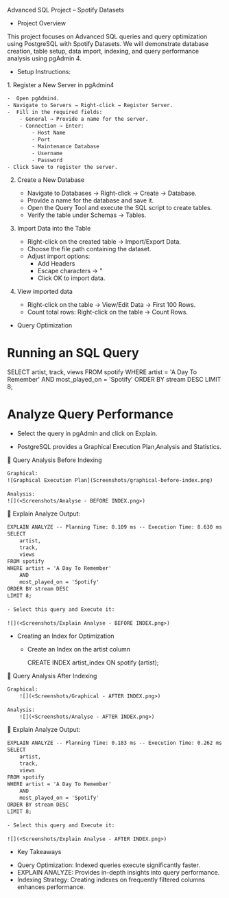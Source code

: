 Advanced SQL Project – Spotify Datasets

* Project Overview

This project focuses on Advanced SQL queries and query optimization using PostgreSQL with Spotify Datasets. We will demonstrate database creation, table setup, data import, indexing, and query performance analysis using pgAdmin 4.

* Setup Instructions:

1️. Register a New Server in pgAdmin4

    -  Open pgAdmin4.
    - Navigate to Servers → Right-click → Register Server.
    -  Fill in the required fields:
        - General → Provide a name for the server.
        - Connection → Enter:
            - Host Name
            - Port
            - Maintenance Database
            - Username
            - Password
    - Click Save to register the server.

2. Create a New Database

    - Navigate to Databases → Right-click → Create → Database.
    - Provide a name for the database and save it.
    - Open the Query Tool and execute the SQL script to create tables.
    - Verify the table under Schemas → Tables.

3. Import Data into the Table

    - Right-click on the created table → Import/Export Data.
    - Choose the file path containing the dataset.
    - Adjust import options:
        - Add Headers
        - Escape characters → "
        - Click OK to import data.

4. View imported data 
    - Right-click on the table → View/Edit Data → First 100 Rows.
    - Count total rows: Right-click on the table → Count Rows.


* Query Optimization

# Running an SQL Query

SELECT
 	artist,
	track,
	views
FROM spotify
WHERE artist = 'A Day To Remember'
	AND
	most_played_on = 'Spotify'
ORDER BY stream DESC
LIMIT 8;

# Analyze Query Performance

- Select the query in pgAdmin and click on Explain.

- PostgreSQL provides a Graphical Execution Plan,Analysis and Statistics.

📌 Query Analysis Before Indexing

    Graphical: 
    ![Graphical Execution Plan](Screenshots/graphical-before-index.png)

    Analysis:
    ![](<Screenshots/Analyse - BEFORE INDEX.png>)

📌 Explain Analyze Output:

    EXPLAIN ANALYZE -- Planning Time: 0.109 ms -- Execution Time: 8.630 ms
    SELECT
        artist,
        track,
        views
    FROM spotify
    WHERE artist = 'A Day To Remember'
        AND
        most_played_on = 'Spotify'
    ORDER BY stream DESC
    LIMIT 8;

    - Select this query and Execute it:

    ![](<Screenshots/Explain Analyse - BEFORE INDEX.png>)


* Creating an Index for Optimization

    - Create an Index on the artist column

        CREATE INDEX artist_index ON spotify (artist);

📌 Query Analysis After Indexing

    Graphical:   
        ![](<Screenshots/Graphical - AFTER INDEX.png>)

    Analysis:
        ![](<Screenshots/Analyse - AFTER INDEX.png>)


📌 Explain Analyze Output:

    EXPLAIN ANALYZE -- Planning Time: 0.183 ms -- Execution Time: 0.262 ms
    SELECT
        artist,
        track,
        views
    FROM spotify
    WHERE artist = 'A Day To Remember'
        AND
        most_played_on = 'Spotify'
    ORDER BY stream DESC
    LIMIT 8;

    - Select this query and Execute it:

    ![](<Screenshots/Explain Analyse - AFTER INDEX.png>)


* Key Takeaways

- Query Optimization: Indexed queries execute significantly faster.
- EXPLAIN ANALYZE: Provides in-depth insights into query performance.
- Indexing Strategy: Creating indexes on frequently filtered columns enhances performance.

